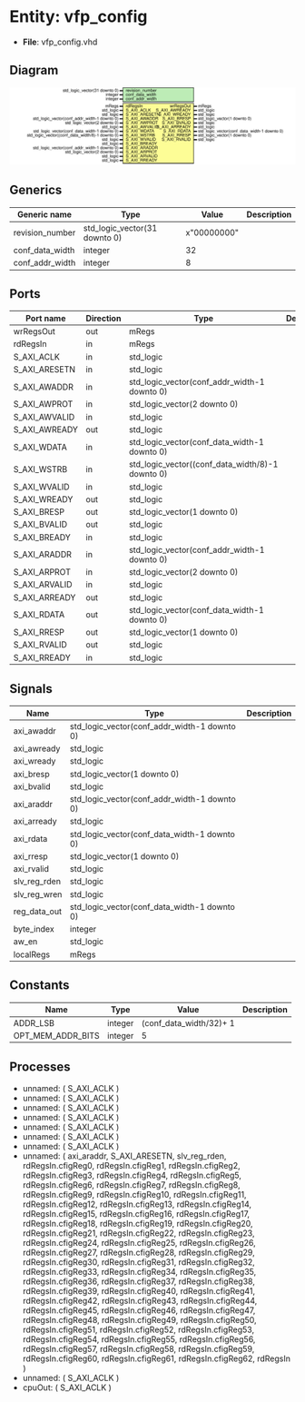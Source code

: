 # Entity: vfp_config 

- **File**: vfp_config.vhd
## Diagram

![Diagram](vfp_config.svg "Diagram")
## Generics

| Generic name    | Type                          | Value       | Description |
| --------------- | ----------------------------- | ----------- | ----------- |
| revision_number | std_logic_vector(31 downto 0) | x"00000000" |             |
| conf_data_width | integer                       | 32          |             |
| conf_addr_width | integer                       | 8           |             |
## Ports

| Port name     | Direction | Type                                             | Description |
| ------------- | --------- | ------------------------------------------------ | ----------- |
| wrRegsOut     | out       | mRegs                                            |             |
| rdRegsIn      | in        | mRegs                                            |             |
| S_AXI_ACLK    | in        | std_logic                                        |             |
| S_AXI_ARESETN | in        | std_logic                                        |             |
| S_AXI_AWADDR  | in        | std_logic_vector(conf_addr_width-1 downto 0)     |             |
| S_AXI_AWPROT  | in        | std_logic_vector(2 downto 0)                     |             |
| S_AXI_AWVALID | in        | std_logic                                        |             |
| S_AXI_AWREADY | out       | std_logic                                        |             |
| S_AXI_WDATA   | in        | std_logic_vector(conf_data_width-1 downto 0)     |             |
| S_AXI_WSTRB   | in        | std_logic_vector((conf_data_width/8)-1 downto 0) |             |
| S_AXI_WVALID  | in        | std_logic                                        |             |
| S_AXI_WREADY  | out       | std_logic                                        |             |
| S_AXI_BRESP   | out       | std_logic_vector(1 downto 0)                     |             |
| S_AXI_BVALID  | out       | std_logic                                        |             |
| S_AXI_BREADY  | in        | std_logic                                        |             |
| S_AXI_ARADDR  | in        | std_logic_vector(conf_addr_width-1 downto 0)     |             |
| S_AXI_ARPROT  | in        | std_logic_vector(2 downto 0)                     |             |
| S_AXI_ARVALID | in        | std_logic                                        |             |
| S_AXI_ARREADY | out       | std_logic                                        |             |
| S_AXI_RDATA   | out       | std_logic_vector(conf_data_width-1 downto 0)     |             |
| S_AXI_RRESP   | out       | std_logic_vector(1 downto 0)                     |             |
| S_AXI_RVALID  | out       | std_logic                                        |             |
| S_AXI_RREADY  | in        | std_logic                                        |             |
## Signals

| Name         | Type                                         | Description |
| ------------ | -------------------------------------------- | ----------- |
| axi_awaddr   | std_logic_vector(conf_addr_width-1 downto 0) |             |
| axi_awready  | std_logic                                    |             |
| axi_wready   | std_logic                                    |             |
| axi_bresp    | std_logic_vector(1 downto 0)                 |             |
| axi_bvalid   | std_logic                                    |             |
| axi_araddr   | std_logic_vector(conf_addr_width-1 downto 0) |             |
| axi_arready  | std_logic                                    |             |
| axi_rdata    | std_logic_vector(conf_data_width-1 downto 0) |             |
| axi_rresp    | std_logic_vector(1 downto 0)                 |             |
| axi_rvalid   | std_logic                                    |             |
| slv_reg_rden | std_logic                                    |             |
| slv_reg_wren | std_logic                                    |             |
| reg_data_out | std_logic_vector(conf_data_width-1 downto 0) |             |
| byte_index   | integer                                      |             |
| aw_en        | std_logic                                    |             |
| localRegs    | mRegs                                        |             |
## Constants

| Name              | Type    | Value                   | Description |
| ----------------- | ------- | ----------------------- | ----------- |
| ADDR_LSB          | integer | (conf_data_width/32)+ 1 |             |
| OPT_MEM_ADDR_BITS | integer | 5                       |             |
## Processes
- unnamed: ( S_AXI_ACLK )
- unnamed: ( S_AXI_ACLK )
- unnamed: ( S_AXI_ACLK )
- unnamed: ( S_AXI_ACLK )
- unnamed: ( S_AXI_ACLK )
- unnamed: ( S_AXI_ACLK )
- unnamed: ( S_AXI_ACLK )
- unnamed: ( axi_araddr, S_AXI_ARESETN, slv_reg_rden, rdRegsIn.cfigReg0, rdRegsIn.cfigReg1, rdRegsIn.cfigReg2, rdRegsIn.cfigReg3, rdRegsIn.cfigReg4, rdRegsIn.cfigReg5, rdRegsIn.cfigReg6, rdRegsIn.cfigReg7, rdRegsIn.cfigReg8, rdRegsIn.cfigReg9, rdRegsIn.cfigReg10, rdRegsIn.cfigReg11, rdRegsIn.cfigReg12, rdRegsIn.cfigReg13, rdRegsIn.cfigReg14, rdRegsIn.cfigReg15, rdRegsIn.cfigReg16, rdRegsIn.cfigReg17, rdRegsIn.cfigReg18, rdRegsIn.cfigReg19, rdRegsIn.cfigReg20, rdRegsIn.cfigReg21, rdRegsIn.cfigReg22, rdRegsIn.cfigReg23, rdRegsIn.cfigReg24, rdRegsIn.cfigReg25, rdRegsIn.cfigReg26, rdRegsIn.cfigReg27, rdRegsIn.cfigReg28, rdRegsIn.cfigReg29, rdRegsIn.cfigReg30, rdRegsIn.cfigReg31, rdRegsIn.cfigReg32, rdRegsIn.cfigReg33, rdRegsIn.cfigReg34, rdRegsIn.cfigReg35, rdRegsIn.cfigReg36, rdRegsIn.cfigReg37, rdRegsIn.cfigReg38, rdRegsIn.cfigReg39, rdRegsIn.cfigReg40, rdRegsIn.cfigReg41, rdRegsIn.cfigReg42, rdRegsIn.cfigReg43, rdRegsIn.cfigReg44, rdRegsIn.cfigReg45, rdRegsIn.cfigReg46, rdRegsIn.cfigReg47, rdRegsIn.cfigReg48, rdRegsIn.cfigReg49, rdRegsIn.cfigReg50, rdRegsIn.cfigReg51, rdRegsIn.cfigReg52, rdRegsIn.cfigReg53, rdRegsIn.cfigReg54, rdRegsIn.cfigReg55, rdRegsIn.cfigReg56, rdRegsIn.cfigReg57, rdRegsIn.cfigReg58, rdRegsIn.cfigReg59, rdRegsIn.cfigReg60, rdRegsIn.cfigReg61, rdRegsIn.cfigReg62, rdRegsIn )
- unnamed: ( S_AXI_ACLK )
- cpuOut: ( S_AXI_ACLK )
